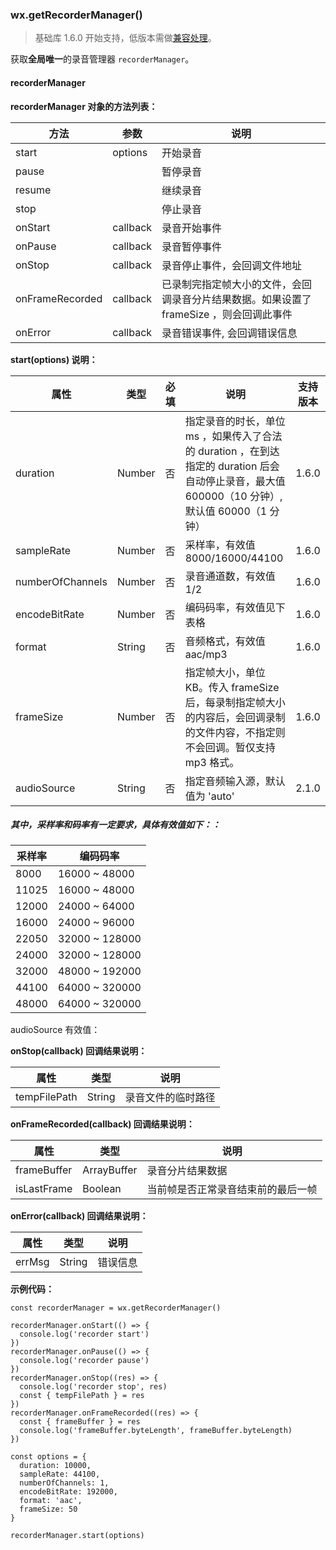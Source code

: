 <!-- https://developers.weixin.qq.com/miniprogram/dev/api/getRecorderManager.html -->

### wx.getRecorderManager()

> 基础库 1.6.0 开始支持，低版本需做[兼容处理](https://developers.weixin.qq.com/miniprogram/dev/framework/compatibility.html)。

获取**全局唯一**的录音管理器 `recorderManager`。

#### recorderManager

**recorderManager 对象的方法列表：**

  方法              |  参数       |  说明                                                
--------------------|-------------|------------------------------------------------------
  start             |  options    |  开始录音                                            
  pause             |             |  暂停录音                                            
  resume            |             |  继续录音                                            
  stop              |             |  停止录音                                            
  onStart           |  callback   |  录音开始事件                                        
  onPause           |  callback   |  录音暂停事件                                        
  onStop            |  callback   |  录音停止事件，会回调文件地址                        
  onFrameRecorded   |  callback   |已录制完指定帧大小的文件，会回调录音分片结果数据。如果设置了 frameSize ，则会回调此事件
  onError           |  callback   |  录音错误事件, 会回调错误信息                        

**start(options) 说明：**

  属性               |  类型     |  必填 |  说明                                                                                           | 支持版本 
---------------------|-----------|-------|-------------------------------------------------------------------------------------------------|----------
  duration           |  Number   |  否   |指定录音的时长，单位 ms ，如果传入了合法的 duration ，在到达指定的 duration 后会自动停止录音，最大值 600000（10 分钟）,默认值 60000（1 分钟）|  1.6.0   
  sampleRate         |  Number   |  否   |  采样率，有效值 8000/16000/44100                                                                |  1.6.0   
  numberOfChannels   |  Number   |  否   |  录音通道数，有效值 1/2                                                                         |  1.6.0   
  encodeBitRate      |  Number   |  否   |  编码码率，有效值见下表格                                                                       |  1.6.0   
  format             |  String   |  否   |  音频格式，有效值 aac/mp3                                                                       |  1.6.0   
  frameSize          |  Number   |  否   |指定帧大小，单位 KB。传入 frameSize 后，每录制指定帧大小的内容后，会回调录制的文件内容，不指定则不会回调。暂仅支持 mp3 格式。|  1.6.0   
  audioSource        |  String   |  否   |  指定音频输入源，默认值为 'auto'                                                                |  2.1.0   

##### 其中，采样率和码率有一定要求，具体有效值如下：：

  采样率  |  编码码率         
----------|-------------------
  8000    |  16000 ~ 48000    
  11025   |  16000 ~ 48000    
  12000   |  24000 ~ 64000    
  16000   |  24000 ~ 96000    
  22050   |  32000 ~ 128000   
  24000   |  32000 ~ 128000   
  32000   |  48000 ~ 192000   
  44100   |  64000 ~ 320000   
  48000   |  64000 ~ 320000   

audioSource 有效值：

**onStop(callback) 回调结果说明：**

  属性           |  类型     |  说明        
-----------------|-----------|--------------
  tempFilePath   |  String   |录音文件的临时路径

**onFrameRecorded(callback) 回调结果说明：**

  属性          |  类型          |  说明                
----------------|----------------|----------------------
  frameBuffer   |  ArrayBuffer   |  录音分片结果数据    
  isLastFrame   |  Boolean       |当前帧是否正常录音结束前的最后一帧

**onError(callback) 回调结果说明：**

  属性     |  类型     |  说明   
-----------|-----------|---------
  errMsg   |  String   | 错误信息

**示例代码：**

    const recorderManager = wx.getRecorderManager()
    
    recorderManager.onStart(() => {
      console.log('recorder start')
    })
    recorderManager.onPause(() => {
      console.log('recorder pause')
    })
    recorderManager.onStop((res) => {
      console.log('recorder stop', res)
      const { tempFilePath } = res
    })
    recorderManager.onFrameRecorded((res) => {
      const { frameBuffer } = res
      console.log('frameBuffer.byteLength', frameBuffer.byteLength)
    })
    
    const options = {
      duration: 10000,
      sampleRate: 44100,
      numberOfChannels: 1,
      encodeBitRate: 192000,
      format: 'aac',
      frameSize: 50
    }
    
    recorderManager.start(options)
